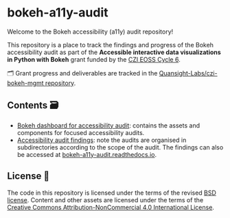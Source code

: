 # bokeh-a11y-audit

Welcome to the Bokeh accessibility (a11y) audit repository!

This repository is a place to track the findings and progress of the Bokeh accessibility audit as part of the
**Accessible interactive data visualizations in Python with Bokeh** grant funded by the [CZI EOSS Cycle 6](https://chanzuckerberg.com/eoss/).

🗂️ Grant progress and deliverables are tracked in the [Quansight-Labs/czi-bokeh-mgmt repository](https://github.com/Quansight-Labs/czi-bokeh-mgmt).

## Contents 🗃️

- [Bokeh dashboard for accessibility audit](./dashboard/README.md): contains the assets and components for focused accessibility audits.
- [Accessibility audit findings](./source/): note the audits are organised in subdirectories according to the scope of the audit. The findings can also be accessed at [bokeh-a11y-audit.readthedocs.io](https://bokeh-a11y-audit.readthedocs.io/en/latest/).

## License 📃

The code in this repository is licensed under the terms of the revised [BSD license](./LICENSE).
Content and other assets are licensed under the terms of the [Creative Commons Attribution-NonCommercial 4.0 International License](https://creativecommons.org/licenses/by-nc/4.0/).
